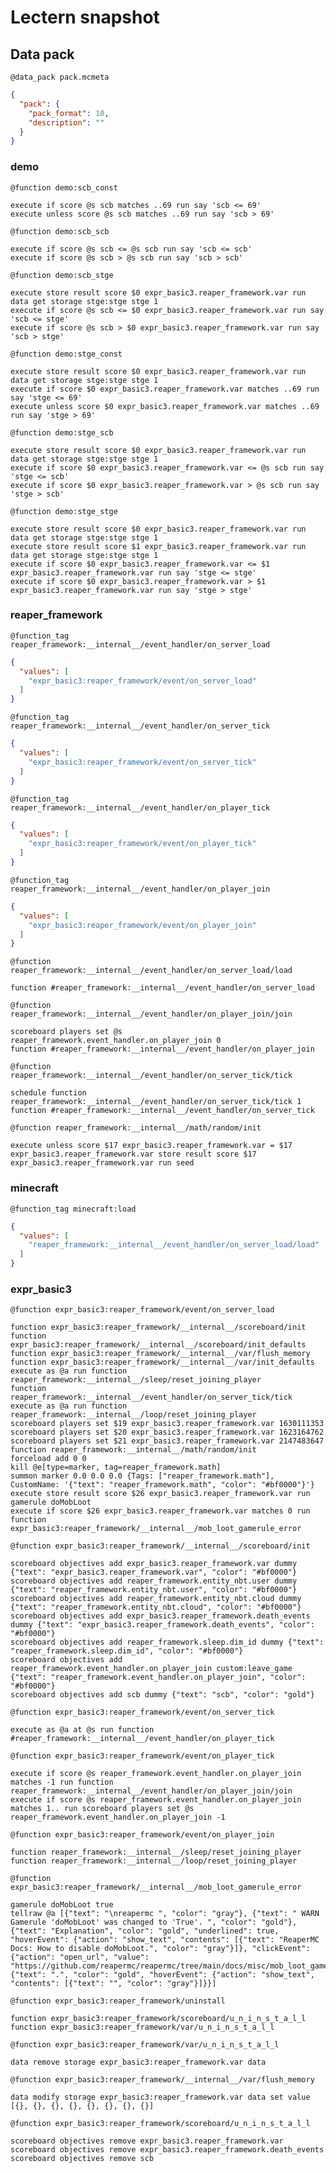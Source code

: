 # Lectern snapshot

## Data pack

`@data_pack pack.mcmeta`

```json
{
  "pack": {
    "pack_format": 10,
    "description": ""
  }
}
```

### demo

`@function demo:scb_const`

```mcfunction
execute if score @s scb matches ..69 run say 'scb <= 69'
execute unless score @s scb matches ..69 run say 'scb > 69'
```

`@function demo:scb_scb`

```mcfunction
execute if score @s scb <= @s scb run say 'scb <= scb'
execute if score @s scb > @s scb run say 'scb > scb'
```

`@function demo:scb_stge`

```mcfunction
execute store result score $0 expr_basic3.reaper_framework.var run data get storage stge:stge stge 1
execute if score @s scb <= $0 expr_basic3.reaper_framework.var run say 'scb <= stge'
execute if score @s scb > $0 expr_basic3.reaper_framework.var run say 'scb > stge'
```

`@function demo:stge_const`

```mcfunction
execute store result score $0 expr_basic3.reaper_framework.var run data get storage stge:stge stge 1
execute if score $0 expr_basic3.reaper_framework.var matches ..69 run say 'stge <= 69'
execute unless score $0 expr_basic3.reaper_framework.var matches ..69 run say 'stge > 69'
```

`@function demo:stge_scb`

```mcfunction
execute store result score $0 expr_basic3.reaper_framework.var run data get storage stge:stge stge 1
execute if score $0 expr_basic3.reaper_framework.var <= @s scb run say 'stge <= scb'
execute if score $0 expr_basic3.reaper_framework.var > @s scb run say 'stge > scb'
```

`@function demo:stge_stge`

```mcfunction
execute store result score $0 expr_basic3.reaper_framework.var run data get storage stge:stge stge 1
execute store result score $1 expr_basic3.reaper_framework.var run data get storage stge:stge stge 1
execute if score $0 expr_basic3.reaper_framework.var <= $1 expr_basic3.reaper_framework.var run say 'stge <= stge'
execute if score $0 expr_basic3.reaper_framework.var > $1 expr_basic3.reaper_framework.var run say 'stge > stge'
```

### reaper_framework

`@function_tag reaper_framework:__internal__/event_handler/on_server_load`

```json
{
  "values": [
    "expr_basic3:reaper_framework/event/on_server_load"
  ]
}
```

`@function_tag reaper_framework:__internal__/event_handler/on_server_tick`

```json
{
  "values": [
    "expr_basic3:reaper_framework/event/on_server_tick"
  ]
}
```

`@function_tag reaper_framework:__internal__/event_handler/on_player_tick`

```json
{
  "values": [
    "expr_basic3:reaper_framework/event/on_player_tick"
  ]
}
```

`@function_tag reaper_framework:__internal__/event_handler/on_player_join`

```json
{
  "values": [
    "expr_basic3:reaper_framework/event/on_player_join"
  ]
}
```

`@function reaper_framework:__internal__/event_handler/on_server_load/load`

```mcfunction
function #reaper_framework:__internal__/event_handler/on_server_load
```

`@function reaper_framework:__internal__/event_handler/on_player_join/join`

```mcfunction
scoreboard players set @s reaper_framework.event_handler.on_player_join 0
function #reaper_framework:__internal__/event_handler/on_player_join
```

`@function reaper_framework:__internal__/event_handler/on_server_tick/tick`

```mcfunction
schedule function reaper_framework:__internal__/event_handler/on_server_tick/tick 1
function #reaper_framework:__internal__/event_handler/on_server_tick
```

`@function reaper_framework:__internal__/math/random/init`

```mcfunction
execute unless score $17 expr_basic3.reaper_framework.var = $17 expr_basic3.reaper_framework.var store result score $17 expr_basic3.reaper_framework.var run seed
```

### minecraft

`@function_tag minecraft:load`

```json
{
  "values": [
    "reaper_framework:__internal__/event_handler/on_server_load/load"
  ]
}
```

### expr_basic3

`@function expr_basic3:reaper_framework/event/on_server_load`

```mcfunction
function expr_basic3:reaper_framework/__internal__/scoreboard/init
function expr_basic3:reaper_framework/__internal__/scoreboard/init_defaults
function expr_basic3:reaper_framework/__internal__/var/flush_memory
function expr_basic3:reaper_framework/__internal__/var/init_defaults
execute as @a run function reaper_framework:__internal__/sleep/reset_joining_player
function reaper_framework:__internal__/event_handler/on_server_tick/tick
execute as @a run function reaper_framework:__internal__/loop/reset_joining_player
scoreboard players set $19 expr_basic3.reaper_framework.var 1630111353
scoreboard players set $20 expr_basic3.reaper_framework.var 1623164762
scoreboard players set $21 expr_basic3.reaper_framework.var 2147483647
function reaper_framework:__internal__/math/random/init
forceload add 0 0
kill @e[type=marker, tag=reaper_framework.math]
summon marker 0.0 0.0 0.0 {Tags: ["reaper_framework.math"], CustomName: '{"text": "reaper_framework.math", "color": "#bf0000"}'}
execute store result score $26 expr_basic3.reaper_framework.var run gamerule doMobLoot
execute if score $26 expr_basic3.reaper_framework.var matches 0 run function expr_basic3:reaper_framework/__internal__/mob_loot_gamerule_error
```

`@function expr_basic3:reaper_framework/__internal__/scoreboard/init`

```mcfunction
scoreboard objectives add expr_basic3.reaper_framework.var dummy {"text": "expr_basic3.reaper_framework.var", "color": "#bf0000"}
scoreboard objectives add reaper_framework.entity_nbt.user dummy {"text": "reaper_framework.entity_nbt.user", "color": "#bf0000"}
scoreboard objectives add reaper_framework.entity_nbt.cloud dummy {"text": "reaper_framework.entity_nbt.cloud", "color": "#bf0000"}
scoreboard objectives add expr_basic3.reaper_framework.death_events dummy {"text": "expr_basic3.reaper_framework.death_events", "color": "#bf0000"}
scoreboard objectives add reaper_framework.sleep.dim_id dummy {"text": "reaper_framework.sleep.dim_id", "color": "#bf0000"}
scoreboard objectives add reaper_framework.event_handler.on_player_join custom:leave_game {"text": "reaper_framework.event_handler.on_player_join", "color": "#bf0000"}
scoreboard objectives add scb dummy {"text": "scb", "color": "gold"}
```

`@function expr_basic3:reaper_framework/event/on_server_tick`

```mcfunction
execute as @a at @s run function #reaper_framework:__internal__/event_handler/on_player_tick
```

`@function expr_basic3:reaper_framework/event/on_player_tick`

```mcfunction
execute if score @s reaper_framework.event_handler.on_player_join matches -1 run function reaper_framework:__internal__/event_handler/on_player_join/join
execute if score @s reaper_framework.event_handler.on_player_join matches 1.. run scoreboard players set @s reaper_framework.event_handler.on_player_join -1
```

`@function expr_basic3:reaper_framework/event/on_player_join`

```mcfunction
function reaper_framework:__internal__/sleep/reset_joining_player
function reaper_framework:__internal__/loop/reset_joining_player
```

`@function expr_basic3:reaper_framework/__internal__/mob_loot_gamerule_error`

```mcfunction
gamerule doMobLoot true
tellraw @a [{"text": "\nreapermc ", "color": "gray"}, {"text": " WARN Gamerule 'doMobLoot' was changed to 'True'. ", "color": "gold"}, {"text": "Explanation", "color": "gold", "underlined": true, "hoverEvent": {"action": "show_text", "contents": [{"text": "ReaperMC Docs: How to disable doMobLoot.", "color": "gray"}]}, "clickEvent": {"action": "open_url", "value": "https://github.com/reapermc/reapermc/tree/main/docs/misc/mob_loot_gamerule.md"}}, {"text": ".", "color": "gold", "hoverEvent": {"action": "show_text", "contents": [{"text": "", "color": "gray"}]}}]
```

`@function expr_basic3:reaper_framework/uninstall`

```mcfunction
function expr_basic3:reaper_framework/scoreboard/u_n_i_n_s_t_a_l_l
function expr_basic3:reaper_framework/var/u_n_i_n_s_t_a_l_l
```

`@function expr_basic3:reaper_framework/var/u_n_i_n_s_t_a_l_l`

```mcfunction
data remove storage expr_basic3:reaper_framework.var data
```

`@function expr_basic3:reaper_framework/__internal__/var/flush_memory`

```mcfunction
data modify storage expr_basic3:reaper_framework.var data set value [{}, {}, {}, {}, {}, {}, {}, {}]
```

`@function expr_basic3:reaper_framework/scoreboard/u_n_i_n_s_t_a_l_l`

```mcfunction
scoreboard objectives remove expr_basic3.reaper_framework.var
scoreboard objectives remove expr_basic3.reaper_framework.death_events
scoreboard objectives remove scb
```
